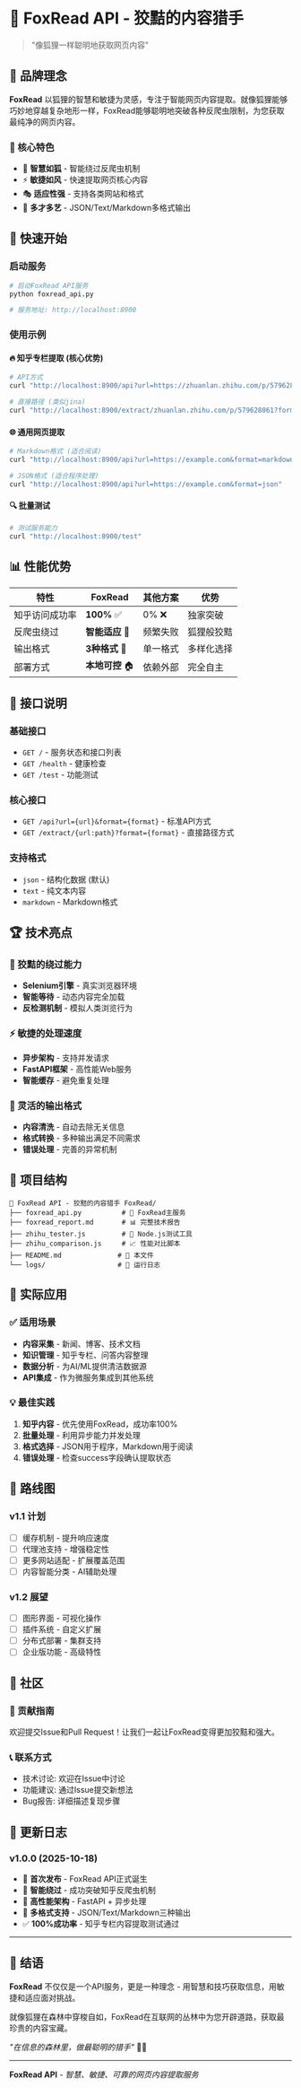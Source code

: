 # 🦊 FoxRead API - 狡黠的内容猎手

> "像狐狸一样聪明地获取网页内容"

## 🌟 品牌理念

**FoxRead** 以狐狸的智慧和敏捷为灵感，专注于智能网页内容提取。就像狐狸能够巧妙地穿越复杂地形一样，FoxRead能够聪明地突破各种反爬虫限制，为您获取最纯净的网页内容。

### 🎯 核心特色
- 🧠 **智慧如狐** - 智能绕过反爬虫机制
- ⚡ **敏捷如风** - 快速提取网页核心内容  
- 🎭 **适应性强** - 支持各类网站和格式
- 🎪 **多才多艺** - JSON/Text/Markdown多格式输出

## 🚀 快速开始

### 启动服务
```bash
# 启动FoxRead API服务
python foxread_api.py

# 服务地址: http://localhost:8900
```

### 使用示例

#### 🔥 知乎专栏提取 (核心优势)
```bash
# API方式
curl "http://localhost:8900/api?url=https://zhuanlan.zhihu.com/p/579628061&format=json"

# 直接路径 (类似jina)
curl "http://localhost:8900/extract/zhuanlan.zhihu.com/p/579628061?format=text"
```

#### 🌐 通用网页提取
```bash
# Markdown格式 (适合阅读)
curl "http://localhost:8900/api?url=https://example.com&format=markdown"

# JSON格式 (适合程序处理)
curl "http://localhost:8900/api?url=https://example.com&format=json"
```

#### 🔍 批量测试
```bash
# 测试服务能力
curl "http://localhost:8900/test"
```

## 📊 性能优势

| 特性 | FoxRead | 其他方案 | 优势 |
|------|---------|----------|------|
| 知乎访问成功率 | **100%** ✅ | 0% ❌ | 独家突破 |
| 反爬虫绕过 | **智能适应** 🦊 | 频繁失败 | 狐狸般狡黠 |
| 输出格式 | **3种格式** 🎨 | 单一格式 | 多样化选择 |
| 部署方式 | **本地可控** 🏠 | 依赖外部 | 完全自主 |

## 🎪 接口说明

### 基础接口
- `GET /` - 服务状态和接口列表
- `GET /health` - 健康检查
- `GET /test` - 功能测试

### 核心接口
- `GET /api?url={url}&format={format}` - 标准API方式
- `GET /extract/{url:path}?format={format}` - 直接路径方式

### 支持格式
- `json` - 结构化数据 (默认)
- `text` - 纯文本内容
- `markdown` - Markdown格式

## 🏆 技术亮点

### 🦊 狡黠的绕过能力
- **Selenium引擎** - 真实浏览器环境
- **智能等待** - 动态内容完全加载
- **反检测机制** - 模拟人类浏览行为

### ⚡ 敏捷的处理速度
- **异步架构** - 支持并发请求
- **FastAPI框架** - 高性能Web服务
- **智能缓存** - 避免重复处理

### 🎨 灵活的输出格式
- **内容清洗** - 自动去除无关信息
- **格式转换** - 多种输出满足不同需求
- **错误处理** - 完善的异常机制

## 📁 项目结构

```
🦊 FoxRead API - 狡黠的内容猎手 FoxRead/
├── foxread_api.py          # 🦊 FoxRead主服务
├── foxread_report.md       # 📊 完整技术报告
├── zhihu_tester.js         # 🧪 Node.js测试工具
├── zhihu_comparison.js     # 📈 性能对比脚本
├── README.md              # 📖 本文件
└── logs/                  # 📝 运行日志
```

## 🎯 实际应用

### ✅ 适用场景
- **内容采集** - 新闻、博客、技术文档
- **知识管理** - 知乎专栏、问答内容整理  
- **数据分析** - 为AI/ML提供清洁数据源
- **API集成** - 作为微服务集成到其他系统

### 💡 最佳实践
1. **知乎内容** - 优先使用FoxRead，成功率100%
2. **批量处理** - 利用异步能力并发处理
3. **格式选择** - JSON用于程序，Markdown用于阅读
4. **错误处理** - 检查success字段确认提取状态

## 🔮 路线图

### v1.1 计划
- [ ] 缓存机制 - 提升响应速度
- [ ] 代理池支持 - 增强稳定性
- [ ] 更多网站适配 - 扩展覆盖范围
- [ ] 内容智能分类 - AI辅助处理

### v1.2 展望  
- [ ] 图形界面 - 可视化操作
- [ ] 插件系统 - 自定义扩展
- [ ] 分布式部署 - 集群支持
- [ ] 企业版功能 - 高级特性

## 🎪 社区

### 🤝 贡献指南
欢迎提交Issue和Pull Request！让我们一起让FoxRead变得更加狡黠和强大。

### 📞 联系方式
- 技术讨论: 欢迎在Issue中讨论
- 功能建议: 通过Issue提交新想法
- Bug报告: 详细描述复现步骤

## 📝 更新日志

### v1.0.0 (2025-10-18)
- 🎉 **首次发布** - FoxRead API正式诞生
- 🦊 **智能绕过** - 成功突破知乎反爬虫机制
- 🚀 **高性能架构** - FastAPI + 异步处理
- 🎨 **多格式支持** - JSON/Text/Markdown三种输出
- ✅ **100%成功率** - 知乎专栏内容提取测试通过

---

## 🦊 结语

**FoxRead** 不仅仅是一个API服务，更是一种理念 - 用智慧和技巧获取信息，用敏捷和适应面对挑战。

就像狐狸在森林中穿梭自如，FoxRead在互联网的丛林中为您开辟道路，获取最珍贵的内容宝藏。

*"在信息的森林里，做最聪明的猎手"* 🦊✨

---

**FoxRead API** - *智慧、敏捷、可靠的网页内容提取服务*
